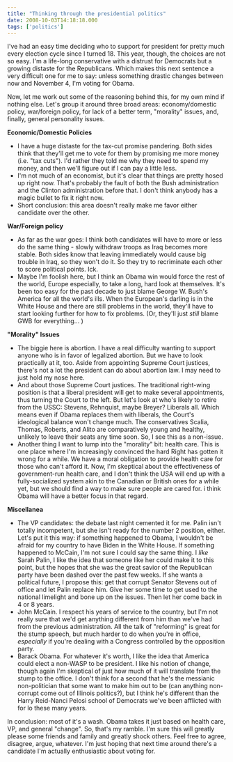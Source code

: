 ```yaml
---
title: "Thinking through the presidential politics"
date: 2008-10-03T14:18:18.000
tags: ['politics']
---
```


I've had an easy time deciding who to support for president for pretty much every election cycle since I turned 18. This year, though, the choices are not so easy. I'm a life-long conservative with a distrust for Democrats but a growing distaste for the Republicans. Which makes this next sentence a very difficult one for me to say: unless something drastic changes between now and November 4, I'm voting for Obama.

Now, let me work out some of the reasoning behind this, for my own mind if nothing else. Let's group it around three broad areas: economy/domestic policy, war/foreign policy, for lack of a better term, "morality" issues, and, finally, general personality issues.

**Economic/Domestic Policies**

- I have a huge distaste for the tax-cut promise pandering. Both sides think that they'll get me to vote for them by promising me more money (i.e. "tax cuts"). I'd rather they told me why they need to spend my money, and then we'll figure out if I can pay a little less.
- I'm not much of an economist, but it's clear that things are pretty hosed up right now. That's probably the fault of both the Bush administration and the Clinton administration before that. I don't think anybody has a magic bullet to fix it right now.
- Short conclusion: this area doesn't really make me favor either candidate over the other.

**War/Foreign policy**

- As far as the war goes: I think both candidates will have to more or less do the same thing - slowly withdraw troops as Iraq becomes more stable. Both sides know that leaving immediately would cause big trouble in Iraq, so they won't do it. So they try to recriminate each other to score political points. Ick.
- Maybe I'm foolish here, but I think an Obama win would force the rest of the world, Europe especially, to take a long, hard look at themselves. It's been too easy for the past decade to just blame George W. Bush's America for all the world's ills. When the European's darling is in the White House and there are still problems in the world, they'll have to start looking further for how to fix problems. (Or, they'll just _still_ blame GWB for everything... )

**"Morality" Issues**

- The biggie here is abortion. I have a real difficulty wanting to support anyone who is in favor of legalized abortion. But we have to look practically at it, too. Aside from appointing Supreme Court justices, there's not a lot the president can do about abortion law. I may need to just hold my nose here.
- And about those Supreme Court justices. The traditional right-wing position is that a liberal president will get to make several appointments, thus turning the Court to the left. But let's look at who's likely to retire from the USSC: Stevens, Rehnquist, maybe Breyer? Liberals all. Which means even if Obama replaces them with liberals, the Court's ideological balance won't change much. The conservatives Scalia, Thomas, Roberts, and Alito are comparatively young and healthy, unlikely to leave their seats any time soon. So, I see this as a non-issue.
- Another thing I want to lump into the "morality" bit: health care. This is one place where I'm increasingly convinced the hard Right has gotten it wrong for a while. We have a moral obligation to provide health care for those who can't afford it. Now, I'm skeptical about the effectiveness of government-run health care, and I don't think the USA will end up with a fully-socialized system akin to the Canadian or British ones for a while yet, but we should find a way to make sure people are cared for. i think Obama will have a better focus in that regard.

**Miscellanea**

- The VP candidates: the debate last night cemented it for me. Palin isn't totally incompetent, but she isn't ready for the number 2 position, either. Let's put it this way: if something happened to Obama, I wouldn't be afraid for my country to have Biden in the White House. If something happened to McCain, I'm not sure I could say the same thing. I _like_ Sarah Palin, I like the idea that someone like her could make it to this point, but the hopes that she was the great savior of the Republican party have been dashed over the past few weeks. If she wants a political future, I propose this: get that corrupt Senator Stevens out of office and let Palin replace him. Give her some time to get used to the national limelight and bone up on the issues. Then let her come back in 4 or 8 years.
- John McCain. I respect his years of service to the country, but I'm not really sure that we'd get anything different from him than we've had from the previous administration. All the talk of "reforming" is great for the stump speech, but much harder to do when you're in office, _especially_ if you're dealing with a Congress controlled by the opposition party.
- Barack Obama. For whatever it's worth, I like the idea that America could elect a non-WASP to be president. I like his notion of change, though again I'm skeptical of just how much of it will translate from the stump to the office. I don't think for a second that he's the messianic non-politician that some want to make him out to be (can anything non-corrupt come out of Illinois politics?), but I think he's different than the Harry Reid-Nanci Pelosi school of Democrats we've been afflicted with for lo these many years.

In conclusion: most of it's a wash. Obama takes it just based on health care, VP, and general "change". So, that's my ramble. I'm sure this will greatly please some friends and family and greatly shock others. Feel free to agree, disagree, argue, whatever. I'm just hoping that next time around there's a candidate I'm actually enthusiastic about voting for.

